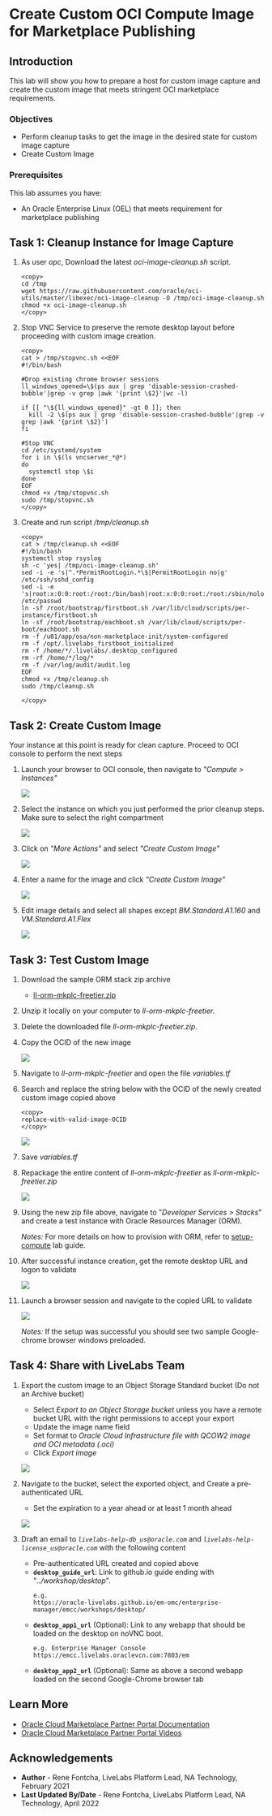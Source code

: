# Create Custom OCI Compute Image for Marketplace Publishing

## Introduction
This lab will show you how to prepare a host for custom image capture and create the custom image that meets stringent OCI marketplace requirements.

### Objectives
- Perform cleanup tasks to get the image in the desired state for custom image capture
- Create Custom Image

### Prerequisites
This lab assumes you have:
- An Oracle Enterprise Linux (OEL) that meets requirement for marketplace publishing

## Task 1: Cleanup Instance for Image Capture   

1. As user *opc*, Download the latest *oci-image-cleanup.sh* script.

    ```
    <copy>
    cd /tmp
    wget https://raw.githubusercontent.com/oracle/oci-utils/master/libexec/oci-image-cleanup -O /tmp/oci-image-cleanup.sh
    chmod +x oci-image-cleanup.sh
    </copy>
    ```

2. Stop VNC Service to preserve the remote desktop layout before proceeding with custom image creation.

    ```
    <copy>
    cat > /tmp/stopvnc.sh <<EOF
    #!/bin/bash

    #Drop existing chrome browser sessions
    ll_windows_opened=\$(ps aux | grep 'disable-session-crashed-bubble'|grep -v grep |awk '{print \$2}'|wc -l)

    if [[ "\${ll_windows_opened}" -gt 0 ]]; then
      kill -2 \$(ps aux | grep 'disable-session-crashed-bubble'|grep -v grep |awk '{print \$2}')
    fi

    #Stop VNC
    cd /etc/systemd/system
    for i in \$(ls vncserver_*@*)
    do
      systemctl stop \$i
    done
    EOF
    chmod +x /tmp/stopvnc.sh
    sudo /tmp/stopvnc.sh
    </copy>
    ```

2. Create and run script */tmp/cleanup.sh*

    ```
    <copy>
    cat > /tmp/cleanup.sh <<EOF
    #!/bin/bash
    systemctl stop rsyslog
    sh -c 'yes| /tmp/oci-image-cleanup.sh'
    sed -i -e 's|^.*PermitRootLogin.*\$|PermitRootLogin no|g' /etc/ssh/sshd_config
    sed -i -e 's|root:x:0:0:root:/root:/bin/bash|root:x:0:0:root:/root:/sbin/nologin|g' /etc/passwd
    ln -sf /root/bootstrap/firstboot.sh /var/lib/cloud/scripts/per-instance/firstboot.sh
    ln -sf /root/bootstrap/eachboot.sh /var/lib/cloud/scripts/per-boot/eachboot.sh
    rm -f /u01/app/osa/non-marketplace-init/system-configured
    rm -f /opt/.livelabs_firstboot_initialized
    rm -f /home/*/.livelabs/.desktop_configured
    rm -rf /home/*/log/*
    rm -f /var/log/audit/audit.log
    EOF
    chmod +x /tmp/cleanup.sh
    sudo /tmp/cleanup.sh

    </copy>
    ```

## Task 2: Create Custom Image   

Your instance at this point is ready for clean capture. Proceed to OCI console to perform the next steps

1. Launch your browser to OCI console, then navigate to *"Compute > Instances"*

    ![](./images/select-instance-1.png " ")

2. Select the instance on which you just performed the prior cleanup steps. Make sure to select the right compartment

    ![](./images/select-instance-2.png " ")

3. Click on *"More Actions"* and select *"Create Custom Image"*

    ![](./images/create-image-1.png " ")

4. Enter a name for the image and click *"Create Custom Image"*

    ![](./images/create-image-2.png " ")

5. Edit image details and select all shapes except *BM.Standard.A1.160* and *VM.Standard.A1.Flex*

    ![](./images/create-image-3.png " ")

## Task 3: Test Custom Image   

1. Download the sample ORM stack zip archive

    - [ll-orm-mkplc-freetier.zip](https://objectstorage.us-ashburn-1.oraclecloud.com/p/Ma3anAntwyF54E289zRxemySTIA2RZcOcq1jPZ_ZRiV3lhedYJSw3qCRnnU9K__M/n/natdsecurity/b/stack/o/ll-orm-mkplc-freetier.zip)

2. Unzip it locally on your computer to *ll-orm-mkplc-freetier*.
3. Delete the downloaded file *ll-orm-mkplc-freetier.zip*.
4. Copy the OCID of the new image

    ![](./images/get-image-ocid.png " ")

5. Navigate to *ll-orm-mkplc-freetier* and open the file *variables.tf*

6. Search and replace the string below with the OCID of the newly created custom image copied above

    ```
    <copy>
    replace-with-valid-image-OCID
    </copy>
    ```

    ![](./images/update-image-ocid.png " ")

7. Save *variables.tf*
8. Repackage the entire content of *ll-orm-mkplc-freetier* as  *ll-orm-mkplc-freetier.zip*

    ![](./images/zip-orm-stack.png " ")

9. Using the new zip file above, navigate to "*Developer Services > Stacks*" and create a test instance with Oracle Resources Manager (ORM).

    *Notes:* For more details on how to provision with ORM, refer to [setup-compute](https://oracle-livelabs.github.io/common/sample-livelabs-templates/sample-workshop-novnc/workshops/freetier/?lab=setup-compute-novnc-ssh) lab guide.

10. After successful instance creation, get the remote desktop URL and logon to validate

    ![](./images/get-remote-desktop-url.png " ")

11. Launch a browser session and navigate to the copied URL to validate

    ![](./images/remote-desktop-landing.png " ")

    *Notes:* If the setup was successful you should see two sample Google-chrome browser windows preloaded.

## Task 4: Share with LiveLabs Team   
1. Export the custom image to an Object Storage Standard bucket (Do not an Archive bucket)

    - Select *Export to an Object Storage bucket* unless you have a remote bucket URL with the right permissions to accept your export
    - Update the image name field
    - Set format to *Oracle Cloud Infrastructure file with QCOW2 image and OCI metadata (.oci)*
    - Click *Export image*

    ![](./images/export-image.png " ")

2. Navigate to the bucket, select the exported object, and Create a pre-authenticated URL

    - Set the expiration to a year ahead or at least 1 month ahead

    ![](./images/create-pre-auth-url.png " ")

3. Draft an email to *`livelabs-help-db_us@oracle.com`* and *`livelabs-help-license_us@oracle.com`* with the following content

    - Pre-authenticated URL created and copied above
    - **`desktop_guide_url`**: Link to github.io guide ending with "*../workshop/desktop*".
      ```
      e.g.
      https://oracle-livelabs.github.io/em-omc/enterprise-manager/emcc/workshops/desktop/
      ```
    - **`desktop_app1_url`** (Optional): Link to any webapp that should be loaded on the desktop on noVNC boot.
      ```
      e.g. Enterprise Manager Console
      https://emcc.livelabs.oraclevcn.com:7803/em
      ```
    - **`desktop_app2_url`** (Optional): Same as above a second webapp loaded on the second Google-Chrome browser tab


## Learn More
* [Oracle Cloud Marketplace Partner Portal Documentation](https://docs.oracle.com/en/cloud/marketplace/partner-portal/index.html)
* [Oracle Cloud Marketplace Partner Portal Videos](https://docs.oracle.com/en/cloud/marketplace/partner-portal/videos.html)


## Acknowledgements
* **Author** - Rene Fontcha, LiveLabs Platform Lead, NA Technology, February 2021
* **Last Updated By/Date** - Rene Fontcha, LiveLabs Platform Lead, NA Technology, April 2022
